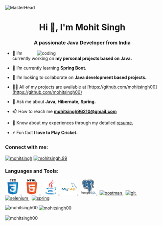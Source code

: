 ![MasterHead](https://miro.medium.com/v2/resize:fit:828/format:webp/1*t2-FA2PGbzaT-byEv_wPxg.png)
<h1 align="center">Hi 👋, I'm Mohit Singh</h1>
<h3 align="center">A passionate Java Developer from India</h3>
<img align="right" alt="coding" width="400" src="https://miro.medium.com/v2/resize:fit:679/1*gReLR6hZjwyBxHmfLN1AVw.gif"/>

- 🔭 I’m currently working on **my personal projects based on Java.**

- 🌱 I’m currently learning **Spring Boot.**

- 👯 I’m looking to collaborate on **Java development based projects.**

- 👨‍💻 All of my projects are available at [https://github.com/mohitsingh00](https://github.com/mohitsingh00)

- 💬 Ask me about **Java, Hibernate, Spring.**

- 📫 How to reach me **mohitsingh96210@gmail.com**

- 📄 Know about my experiences through my detailed [resume.](https://drive.google.com/file/d/1HuB7-uKBNmv49WDwKM_uN2dEjCPhGoh3/view?usp=sharing)

- ⚡ Fun fact **I love to Play Cricket.**


<h3 align="left">Connect with me:</h3>
<p align="left">
<a href="https://linkedin.com/in/mohitsingh" target="blank"><img align="center" src="https://raw.githubusercontent.com/rahuldkjain/github-profile-readme-generator/master/src/images/icons/Social/linked-in-alt.svg" alt="mohitsingh" height="30" width="40" /></a>
<a href="https://instagram.com/mohitsingh.99" target="blank"><img align="center" src="https://raw.githubusercontent.com/rahuldkjain/github-profile-readme-generator/master/src/images/icons/Social/instagram.svg" alt="mohitsingh.99" height="30" width="40" /></a>
</p>

</style>
<h3 align="left">Languages and Tools:</h3>
<p align="left">
  <a href="https://www.w3schools.com/css/" target="_blank" rel="noreferrer" class="icon-link">
    <img src="https://raw.githubusercontent.com/devicons/devicon/master/icons/css3/css3-original-wordmark.svg" alt="css3" width="50" height="50"/>
  </a>&nbsp;
  <a href="https://www.w3.org/html/" target="_blank" rel="noreferrer" class="icon-link">
    <img src="https://raw.githubusercontent.com/devicons/devicon/master/icons/html5/html5-original-wordmark.svg" alt="html5" width="50" height="50"/>
  </a>&nbsp;
  <a href="https://www.java.com" target="_blank" rel="noreferrer" class="icon-link">
    <img src="https://raw.githubusercontent.com/devicons/devicon/master/icons/java/java-original.svg" alt="java" width="50" height="50"/>
  </a>&nbsp;
  <a href="https://www.mysql.com/" target="_blank" rel="noreferrer" class="icon-link">
    <img src="https://raw.githubusercontent.com/devicons/devicon/master/icons/mysql/mysql-original-wordmark.svg" alt="mysql" width="50" height="50"/>
  </a>&nbsp;
  <a href="https://www.postgresql.org" target="_blank" rel="noreferrer" class="icon-link">
    <img src="https://raw.githubusercontent.com/devicons/devicon/master/icons/postgresql/postgresql-original-wordmark.svg" alt="postgresql" width="50" height="50"/>
  </a>&nbsp;
  <a href="https://postman.com" target="_blank" rel="noreferrer" class="icon-link">
    <img src="https://www.vectorlogo.zone/logos/getpostman/getpostman-icon.svg" alt="postman" width="50" height="50"/>
  </a>&nbsp;
 <a href="https://git-scm.com/" target="_blank" rel="noreferrer" class="icon-link">
    <img src="https://www.vectorlogo.zone/logos/git-scm/git-scm-icon.svg" alt="git" width="50" height="50"/>
  </a>&nbsp;
  <a href="https://www.selenium.dev" target="_blank" rel="noreferrer" class="icon-link">
    <img src="https://raw.githubusercontent.com/detain/svg-logos/780f25886640cef088af994181646db2f6b1a3f8/svg/selenium-logo.svg" alt="selenium" width="50" height="50"/>
  </a>&nbsp;
  <a href="https://spring.io/" target="_blank" rel="noreferrer" class="icon-link">
    <img src="https://www.vectorlogo.zone/logos/springio/springio-icon.svg" alt="spring" width="50" height="50"/>
  </a>
</p>

<p><img align="left" src="https://github-readme-stats.vercel.app/api/top-langs?username=mohitsingh00&show_icons=true&locale=en&layout=compact" alt="mohitsingh00" /></p>

<p>&nbsp;<img align="center" src="https://github-readme-stats.vercel.app/api?username=mohitsingh00&show_icons=true&locale=en" alt="mohitsingh00" /></p>

<p><img align="center" src="https://github-readme-streak-stats.herokuapp.com/?user=mohitsingh00&" alt="mohitsingh00" /></p>
